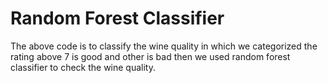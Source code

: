# Random Forest Classifier
The above code is to classify the wine quality in which we categorized the rating above 7 is good and other is bad then we used random forest classifier to check the wine quality.
